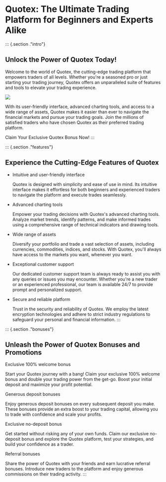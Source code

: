 # Quotex: The Ultimate Trading Platform for Beginners and Experts Alike

::: {.section ."intro"}
## Unlock the Power of Quotex Today!

Welcome to the world of Quotex, the cutting-edge trading platform that
empowers traders of all levels. Whether you\'re a seasoned pro or just
starting your trading journey, Quotex offers an unparalleled suite of
features and tools to elevate your trading experience.

[![](https://static.quotex.io/files/4_en/300_250.jpg)](https://traff.sbs/brokerqxlid)

With its user-friendly interface, advanced charting tools, and access to
a wide range of assets, Quotex makes it easier than ever to navigate the
financial markets and pursue your trading goals. Join the millions of
satisfied traders who have chosen Quotex as their preferred trading
platform.

Claim Your Exclusive Quotex Bonus Now!
:::

::: {.section ."features"}
## Experience the Cutting-Edge Features of Quotex

-   Intuitive and user-friendly interface

    Quotex is designed with simplicity and ease of use in mind. Its
    intuitive interface makes it effortless for both beginners and
    experienced traders to navigate the platform and execute trades
    seamlessly.

-   Advanced charting tools

    Empower your trading decisions with Quotex\'s advanced charting
    tools. Analyze market trends, identify patterns, and make informed
    trades using a comprehensive range of technical indicators and
    drawing tools.

-   Wide range of assets

    Diversify your portfolio and trade a vast selection of assets,
    including currencies, commodities, indices, and stocks. With Quotex,
    you\'ll always have access to the markets you want, whenever you
    want.

-   Exceptional customer support

    Our dedicated customer support team is always ready to assist you
    with any queries or issues you may encounter. Whether you\'re a new
    trader or an experienced professional, our team is available 24/7 to
    provide prompt and personalized support.

-   Secure and reliable platform

    Trust in the security and reliability of Quotex. We employ the
    latest encryption technologies and adhere to strict industry
    regulations to safeguard your personal and financial information.
:::

::: {.section ."bonuses"}
## Unleash the Power of Quotex Bonuses and Promotions

Exclusive 100% welcome bonus

Start your Quotex journey with a bang! Claim your exclusive 100% welcome
bonus and double your trading power from the get-go. Boost your initial
deposit and maximize your profit potential.

Generous deposit bonuses

Enjoy generous deposit bonuses on every subsequent deposit you make.
These bonuses provide an extra boost to your trading capital, allowing
you to trade with confidence and scale your profits.

Exclusive no-deposit bonus

Get started without risking any of your own funds. Claim our exclusive
no-deposit bonus and explore the Quotex platform, test your strategies,
and build your confidence as a trader.

Referral bonuses

Share the power of Quotex with your friends and earn lucrative referral
bonuses. Introduce new traders to the platform and enjoy generous
commissions on their trading activity.
:::

